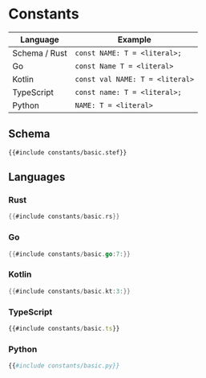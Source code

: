 # Constants

<!-- toc -->
<!-- toc:max-level = 2 -->

| Language      | Example                         |
| ------------- | ------------------------------- |
| Schema / Rust | `const NAME: T = <literal>;`    |
| Go            | `const Name T = <literal>`      |
| Kotlin        | `const val NAME: T = <literal>` |
| TypeScript    | `const name: T = <literal>;`    |
| Python        | `NAME: T = <literal>`           |

## Schema

```rust,ignore
{{#include constants/basic.stef}}
```

## Languages

### Rust

```rust
{{#include constants/basic.rs}}
```

### Go

```go
{{#include constants/basic.go:7:}}
```

### Kotlin

```kotlin
{{#include constants/basic.kt:3:}}
```

### TypeScript

```typescript
{{#include constants/basic.ts}}
```

### Python

```python
{{#include constants/basic.py}}
```
